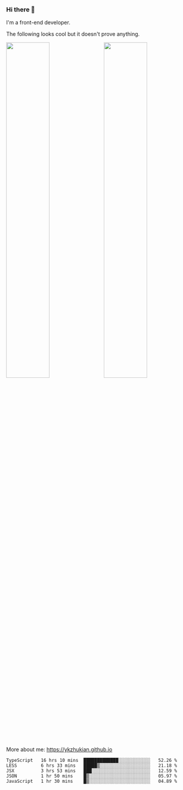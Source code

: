### Hi there 👋

I'm a front-end developer.

The following looks cool but it doesn't prove anything.

[<img align="right" width="48%" src="https://github-readme-stats.vercel.app/api?username=ykzhukian&show_icons=true&theme=dracula">](https://github.com/anuraghazra/github-readme-stats)

[<img width="48%" src="https://github-readme-stats.vercel.app/api/top-langs/?username=ykzhukian&layout=compact&theme=dracula">](https://github.com/anuraghazra/github-readme-stats)

More about me: 
https://ykzhukian.github.io

<!--START_SECTION:waka-->
```text
TypeScript   16 hrs 10 mins  █████████████░░░░░░░░░░░░   52.26 % 
LESS         6 hrs 33 mins   █████▒░░░░░░░░░░░░░░░░░░░   21.18 % 
JSX          3 hrs 53 mins   ███░░░░░░░░░░░░░░░░░░░░░░   12.59 % 
JSON         1 hr 50 mins    █▒░░░░░░░░░░░░░░░░░░░░░░░   05.97 % 
JavaScript   1 hr 30 mins    █▒░░░░░░░░░░░░░░░░░░░░░░░   04.89 % 
```
<!--END_SECTION:waka-->
